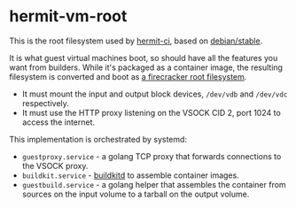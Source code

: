 # hermit-vm-root

This is the root filesystem used by [hermit-ci](https://github.com/thepwagner/hermit), based on [debian/stable](https://packages.debian.org/stable/).

It is what guest virtual machines boot, so should have all the features you want from builders. While it's packaged as a container image, the resulting filesystem is converted and boot as [a firecracker root filesystem](https://github.com/firecracker-microvm/firecracker/blob/05d8bd25548b6c562e794ed2d90d53952ec21494/docs/rootfs-and-kernel-setup.md#creating-a-rootfs-image).

* It must mount the input and output block devices, `/dev/vdb` and `/dev/vdc` respectively.
* It must use the HTTP proxy listening on the VSOCK CID 2, port 1024 to access the internet.

This implementation is orchestrated by systemd:

* `guestproxy.service` - a golang TCP proxy that forwards connections to the VSOCK proxy.
* `buildkit.service` - [buildkitd](https://github.com/moby/buildkit) to assemble container images.
* `guestbuild.service` - a golang helper that assembles the container from sources on the input volume to a tarball on the output volume.
